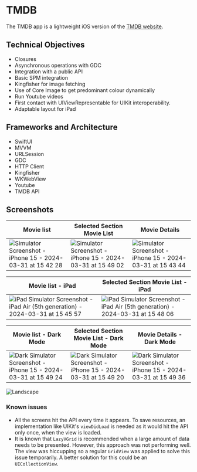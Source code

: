 #  TMDB

The TMDB app is a lightweight iOS version of the [TMDB website](https://www.themoviedb.org/).

## Technical Objectives

- Closures
- Asynchronous operations with GDC
- Integration with a public API
- Basic SPM integration
- Kingfisher for image fetching
- Use of Core Image to get predominant colour dynamically
- Run Youtube videos
- First contact with UIViewRepresentable for UIKit interoperability.
- Adaptable layout for iPad

## Frameworks and Architecture

- SwiftUI
- MVVM
- URLSession
- GDC
- HTTP Client
- Kingfisher
- WKWebView
- Youtube
- TMDB API

## Screenshots

| Movie list | Selected Section Movie List | Movie Details |
|---|---|---|
| ![Simulator Screenshot - iPhone 15 - 2024-03-31 at 15 42 28](https://github.com/npoliciano/TMDB-iOS/assets/119764048/294f45e6-2b59-4703-a057-34d7851905a2) | ![Simulator Screenshot - iPhone 15 - 2024-03-31 at 15 49 02](https://github.com/npoliciano/TMDB-iOS/assets/119764048/8ea51ea7-d9f8-4f0a-adc6-6f4217c1488a) | ![Simulator Screenshot - iPhone 15 - 2024-03-31 at 15 43 44](https://github.com/npoliciano/TMDB-iOS/assets/119764048/a8d068d2-2ad6-4059-954b-c2564f24b618) |

| Movie list - iPad | Selected Section Movie List - iPad |
|---|---|
| ![iPad Simulator Screenshot - iPad Air (5th generation) - 2024-03-31 at 15 45 57](https://github.com/npoliciano/TMDB-iOS/assets/119764048/ba5cd9d6-5bdd-4599-9219-57b95df7777c) | ![iPad Simulator Screenshot - iPad Air (5th generation) - 2024-03-31 at 15 48 06](https://github.com/npoliciano/TMDB-iOS/assets/119764048/3ea5618a-8b79-4ee4-be2e-6ff7740e5efc) |  


| Movie list - Dark Mode| Selected Section Movie List - Dark Mode| Movie Details - Dark Mode|
|---|---|---|
| ![Dark Simulator Screenshot - iPhone 15 - 2024-03-31 at 15 49 24](https://github.com/npoliciano/TMDB-iOS/assets/119764048/e67cf646-9533-413f-a317-0b0fcf4f0729) | ![Dark Simulator Screenshot - iPhone 15 - 2024-03-31 at 15 49 20](https://github.com/npoliciano/TMDB-iOS/assets/119764048/bae87e5e-7dac-4790-b6d3-70e7a3f10847) | ![Dark Simulator Screenshot - iPhone 15 - 2024-03-31 at 15 49 36](https://github.com/npoliciano/TMDB-iOS/assets/119764048/12d4acaf-804e-44c1-82c5-6129158e0da8) |


![Landscape](https://github.com/npoliciano/TMDB-iOS/assets/119764048/2513c211-a106-4c32-ba61-b814fedfdf19)


### Known issues

- All the screens hit the API every time it appears. To save resources, an implementation like UIKit's `viewDidLoad` is needed as it would hit the API only once, when the view is loaded.
- It is known that `LazyVGrid` is recommended when a large amount of data needs to be presented. However, this approach was not performing well. The view was hiccupping so a regular `GridView` was applied to solve this issue temporarily. A better solution for this could be an `UICollectionView`.
